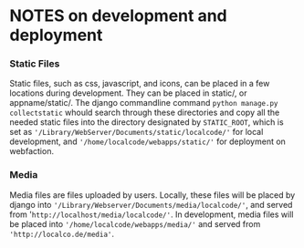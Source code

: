 # NOTES on development and deployment


### Static Files

Static files, such as css, javascript, and icons, can be placed in a few locations during development. They can be placed in static/, or appname/static/. The django commandline command `python manage.py collectstatic` whould search through these directories and copy all the needed static files into the directory designated by `STATIC_ROOT`, which is set as `'/Library/WebServer/Documents/static/localcode/'` for local development, and `'/home/localcode/webapps/static/'` for deployment on webfaction.

### Media

Media files are files uploaded by users. Locally, these files will be placed by django into `'/Library/Webserver/Documents/media/localcode/'`, and served from '`http://localhost/media/localcode/'`. In development, media files will be placed into `'/home/localcode/webapps/media/'` and served from `'http://localco.de/media'`.




